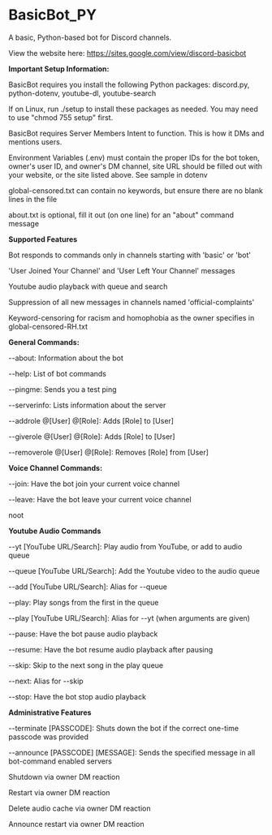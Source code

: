 # BasicBot_PY
A basic, Python-based bot for Discord channels.

View the website here: https://sites.google.com/view/discord-basicbot

**Important Setup Information:**

BasicBot requires you install the following Python packages: discord.py, python-dotenv, youtube-dl, youtube-search

If on Linux, run ./setup to install these packages as needed. You may need to use "chmod 755 setup" first.

BasicBot requires Server Members Intent to function. This is how it DMs and mentions users.

Environment Variables (.env) must contain the proper IDs for the bot token, owner's user ID, and owner's DM channel, site URL should be filled out with your website, or the site listed above. See sample in dotenv

global-censored.txt can contain no keywords, but ensure there are no blank lines in the file

about.txt is optional, fill it out (on one line) for an "about" command message

**Supported Features**

Bot responds to commands only in channels starting with 'basic' or 'bot'

'User Joined Your Channel' and 'User Left Your Channel' messages

Youtube audio playback with queue and search

Suppression of all new messages in channels named 'official-complaints'

Keyword-censoring for racism and homophobia as the owner specifies in global-censored-RH.txt

**General Commands:**

--about: Information about the bot

--help: List of bot commands

--pingme: Sends you a test ping

--serverinfo: Lists information about the server

--addrole @[User] @[Role]: Adds [Role] to [User]

--giverole @[User] @[Role]: Adds [Role] to [User]

--removerole @[User] @[Role]: Removes [Role] from [User]

**Voice Channel Commands:**

--join: Have the bot join your current voice channel

--leave: Have the bot leave your current voice channel

noot

**Youtube Audio Commands**

--yt [YouTube URL/Search]: Play audio from YouTube, or add to audio queue
    
--queue [YouTube URL/Search]: Add the Youtube video to the audio queue

--add [YouTube URL/Search]: Alias for --queue
    
--play: Play songs from the first in the queue

--play [YouTube URL/Search]: Alias for --yt (when arguments are given)
    
--pause: Have the bot pause audio playback
    
--resume: Have the bot resume audio playback after pausing
    
--skip: Skip to the next song in the play queue

--next: Alias for --skip
    
--stop: Have the bot stop audio playback

**Administrative Features**

--terminate [PASSCODE]: Shuts down the bot if the correct one-time passcode was provided

--announce [PASSCODE] [MESSAGE]: Sends the specified message in all bot-command enabled servers

Shutdown via owner DM reaction

Restart via owner DM reaction

Delete audio cache via owner DM reaction

Announce restart via owner DM reaction


